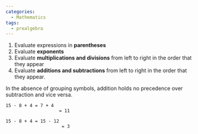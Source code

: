 ```yaml
---
categories:
  - Mathematics
tags:
  - prealgebra
---
```


1. Evaluate expressions in **parentheses**
1. Evaluate **exponents**
1. Evaluate **multiplications and divisions** from left to right in the order
   that they appear
1. Evaluate **additions and subtractions** from left to right in the order that
   they appear.

In the absence of grouping symbols, addition holds no precedence over
subtraction and vice versa.

```
15 - 8 + 4 = 7 + 4
					= 11
```

```
15 - 8 + 4 = 15 - 12
					 = 3
```
